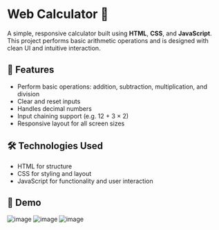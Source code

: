 # Web Calculator 🧮

A simple, responsive calculator built using **HTML**, **CSS**, and **JavaScript**. This project performs basic arithmetic operations and is designed with clean UI and intuitive interaction.

## 🚀 Features

- Perform basic operations: addition, subtraction, multiplication, and division
- Clear and reset inputs
- Handles decimal numbers
- Input chaining support (e.g. 12 + 3 × 2)
- Responsive layout for all screen sizes

## 🛠️ Technologies Used

- HTML for structure
- CSS for styling and layout
- JavaScript for functionality and user interaction

## 📸 Demo

![image](https://github.com/user-attachments/assets/a36acabd-103b-4556-8ec5-b3d0f7932d70)
![image](https://github.com/user-attachments/assets/1d3daf17-8afc-40ee-9c52-d47800abba2d)
![image](https://github.com/user-attachments/assets/0a760df7-7302-49ba-9699-5317f75dbf13)


